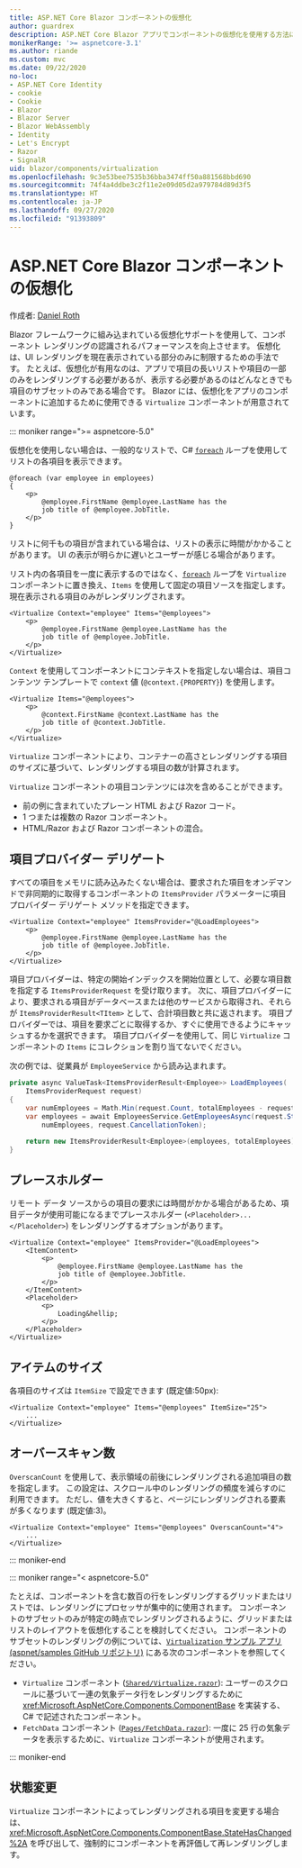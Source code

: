 ```yaml
---
title: ASP.NET Core Blazor コンポーネントの仮想化
author: guardrex
description: ASP.NET Core Blazor アプリでコンポーネントの仮想化を使用する方法について説明します。
monikerRange: '>= aspnetcore-3.1'
ms.author: riande
ms.custom: mvc
ms.date: 09/22/2020
no-loc:
- ASP.NET Core Identity
- cookie
- Cookie
- Blazor
- Blazor Server
- Blazor WebAssembly
- Identity
- Let's Encrypt
- Razor
- SignalR
uid: blazor/components/virtualization
ms.openlocfilehash: 9c3e53bee7535b36bba3474ff50a881568bbd690
ms.sourcegitcommit: 74f4a4ddbe3c2f11e2e09d05d2a979784d89d3f5
ms.translationtype: HT
ms.contentlocale: ja-JP
ms.lasthandoff: 09/27/2020
ms.locfileid: "91393809"
---
```

# <a name="aspnet-core-no-locblazor-component-virtualization"></a>ASP.NET Core Blazor コンポーネントの仮想化

作成者: [Daniel Roth](https://github.com/danroth27)

Blazor フレームワークに組み込まれている仮想化サポートを使用して、コンポーネント レンダリングの認識されるパフォーマンスを向上させます。 仮想化は、UI レンダリングを現在表示されている部分のみに制限するための手法です。 たとえば、仮想化が有用なのは、アプリで項目の長いリストや項目の一部のみをレンダリングする必要があるが、表示する必要があるのはどんなときでも項目のサブセットのみである場合です。 Blazor には、仮想化をアプリのコンポーネントに追加するために使用できる `Virtualize` コンポーネントが用意されています。

::: moniker range=">= aspnetcore-5.0"

仮想化を使用しない場合は、一般的なリストで、C# [`foreach`](/dotnet/csharp/language-reference/keywords/foreach-in) ループを使用してリストの各項目を表示できます。

```razor
@foreach (var employee in employees)
{
    <p>
        @employee.FirstName @employee.LastName has the 
        job title of @employee.JobTitle.
    </p>
}
```

リストに何千もの項目が含まれている場合は、リストの表示に時間がかかることがあります。 UI の表示が明らかに遅いとユーザーが感じる場合があります。

リスト内の各項目を一度に表示するのではなく、[`foreach`](/dotnet/csharp/language-reference/keywords/foreach-in) ループを `Virtualize` コンポーネントに置き換え、`Items` を使用して固定の項目ソースを指定します。 現在表示される項目のみがレンダリングされます。

```razor
<Virtualize Context="employee" Items="@employees">
    <p>
        @employee.FirstName @employee.LastName has the 
        job title of @employee.JobTitle.
    </p>
</Virtualize>
```

`Context` を使用してコンポーネントにコンテキストを指定しない場合は、項目コンテンツ テンプレートで `context` 値 (`@context.{PROPERTY}`) を使用します。

```razor
<Virtualize Items="@employees">
    <p>
        @context.FirstName @context.LastName has the 
        job title of @context.JobTitle.
    </p>
</Virtualize>
```

`Virtualize` コンポーネントにより、コンテナーの高さとレンダリングする項目のサイズに基づいて、レンダリングする項目の数が計算されます。

`Virtualize` コンポーネントの項目コンテンツには次を含めることができます。

* 前の例に含まれていたプレーン HTML および Razor コード。
* 1 つまたは複数の Razor コンポーネント。
* HTML/Razor および Razor コンポーネントの混合。

## <a name="item-provider-delegate"></a>項目プロバイダー デリゲート

すべての項目をメモリに読み込みたくない場合は、要求された項目をオンデマンドで非同期的に取得するコンポーネントの `ItemsProvider` パラメーターに項目プロバイダー デリゲート メソッドを指定できます。

```razor
<Virtualize Context="employee" ItemsProvider="@LoadEmployees">
    <p>
        @employee.FirstName @employee.LastName has the 
        job title of @employee.JobTitle.
    </p>
</Virtualize>
```

項目プロバイダーは、特定の開始インデックスを開始位置として、必要な項目数を指定する `ItemsProviderRequest` を受け取ります。 次に、項目プロバイダーにより、要求される項目がデータベースまたは他のサービスから取得され、それらが `ItemsProviderResult<TItem>` として、合計項目数と共に返されます。 項目プロバイダーでは、項目を要求ごとに取得するか、すぐに使用できるようにキャッシュするかを選択できます。 項目プロバイダーを使用して、同じ `Virtualize` コンポーネントの `Items` にコレクションを割り当てないでください。

次の例では、従業員が `EmployeeService` から読み込まれます。

```csharp
private async ValueTask<ItemsProviderResult<Employee>> LoadEmployees(
    ItemsProviderRequest request)
{
    var numEmployees = Math.Min(request.Count, totalEmployees - request.StartIndex);
    var employees = await EmployeesService.GetEmployeesAsync(request.StartIndex, 
        numEmployees, request.CancellationToken);

    return new ItemsProviderResult<Employee>(employees, totalEmployees);
}
```

## <a name="placeholder"></a>プレースホルダー

リモート データ ソースからの項目の要求には時間がかかる場合があるため、項目データが使用可能になるまでプレースホルダー (`<Placeholder>...</Placeholder>`) をレンダリングするオプションがあります。

```razor
<Virtualize Context="employee" ItemsProvider="@LoadEmployees">
    <ItemContent>
        <p>
            @employee.FirstName @employee.LastName has the 
            job title of @employee.JobTitle.
        </p>
    </ItemContent>
    <Placeholder>
        <p>
            Loading&hellip;
        </p>
    </Placeholder>
</Virtualize>
```

## <a name="item-size"></a>アイテムのサイズ

各項目のサイズは `ItemSize` で設定できます (既定値:50px):

```razor
<Virtualize Context="employee" Items="@employees" ItemSize="25">
    ...
</Virtualize>
```

## <a name="overscan-count"></a>オーバースキャン数

`OverscanCount` を使用して、表示領域の前後にレンダリングされる追加項目の数を指定します。 この設定は、スクロール中のレンダリングの頻度を減らすのに利用できます。 ただし、値を大きくすると、ページにレンダリングされる要素が多くなります (既定値:3)。

```razor
<Virtualize Context="employee" Items="@employees" OverscanCount="4">
    ...
</Virtualize>
```

::: moniker-end

::: moniker range="< aspnetcore-5.0"

たとえば、コンポーネントを含む数百の行をレンダリングするグリッドまたはリストでは、レンダリングにプロセッサが集中的に使用されます。 コンポーネントのサブセットのみが特定の時点でレンダリングされるように、グリッドまたはリストのレイアウトを仮想化することを検討してください。 コンポーネントのサブセットのレンダリングの例については、[`Virtualization` サンプル アプリ (aspnet/samples GitHub リポジトリ)](https://github.com/aspnet/samples/tree/master/samples/aspnetcore/blazor/Virtualization) にある次のコンポーネントを参照してください。

* `Virtualize` コンポーネント ([`Shared/Virtualize.razor`](https://github.com/aspnet/samples/blob/master/samples/aspnetcore/blazor/Virtualization/Shared/Virtualize.cs)): ユーザーのスクロールに基づいて一連の気象データ行をレンダリングするために <xref:Microsoft.AspNetCore.Components.ComponentBase> を実装する、C# で記述されたコンポーネント。
* `FetchData` コンポーネント ([`Pages/FetchData.razor`](https://github.com/aspnet/samples/blob/master/samples/aspnetcore/blazor/Virtualization/Pages/FetchData.razor)): 一度に 25 行の気象データを表示するために、`Virtualize` コンポーネントが使用されます。

::: moniker-end

## <a name="state-changes"></a>状態変更

`Virtualize` コンポーネントによってレンダリングされる項目を変更する場合は、<xref:Microsoft.AspNetCore.Components.ComponentBase.StateHasChanged%2A> を呼び出して、強制的にコンポーネントを再評価して再レンダリングします。
